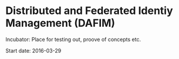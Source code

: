 
Distributed and Federated Identiy Management (DAFIM)
====================================================

Incubator: Place for testing out, proove of concepts etc.

Start date: 2016-03-29


